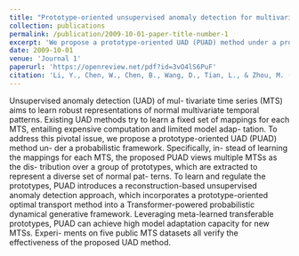 ```yaml
---
title: "Prototype-oriented unsupervised anomaly detection for multivariate time series"
collection: publications
permalink: /publication/2009-10-01-paper-title-number-1
excerpt: 'We propose a prototype-oriented UAD (PUAD) method under a probabilistic framework. Specifically, instead of learning the mappings for each MTS, the proposed PUAD views multiple MTSs as the distribution over a group of prototypes, which are extracted to represent a diverse set of normal patterns.'
date: 2009-10-01
venue: 'Journal 1'
paperurl: 'https://openreview.net/pdf?id=3vO4lS6PuF'
citation: 'Li, Y., Chen, W., Chen, B., Wang, D., Tian, L., & Zhou, M. (2023, July). Prototype-oriented unsupervised anomaly detection for multivariate time series. In International Conference on Machine Learning (pp. 19407-19424). PMLR.'
---
```


Unsupervised anomaly detection (UAD) of mul- tivariate time series (MTS) aims to learn robust representations of normal multivariate temporal patterns. Existing UAD methods try to learn a fixed set of mappings for each MTS, entailing expensive computation and limited model adap- tation. To address this pivotal issue, we propose a prototype-oriented UAD (PUAD) method un- der a probabilistic framework. Specifically, in- stead of learning the mappings for each MTS, the proposed PUAD views multiple MTSs as the dis- tribution over a group of prototypes, which are extracted to represent a diverse set of normal pat- terns. To learn and regulate the prototypes, PUAD introduces a reconstruction-based unsupervised anomaly detection approach, which incorporates a prototype-oriented optimal transport method into a Transformer-powered probabilistic dynamical generative framework. Leveraging meta-learned transferable prototypes, PUAD can achieve high model adaptation capacity for new MTSs. Experi- ments on five public MTS datasets all verify the effectiveness of the proposed UAD method.